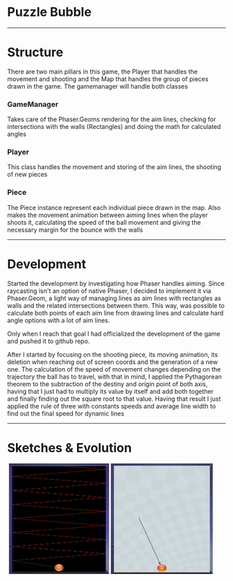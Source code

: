# Puzzle Bubble

<!-- <p align="center">
  <img src='https://github.com/AfonsoCFonseca/Bejeweled-Game/blob/main/screenshots/ImageBorderGithub.png'>
</p> -->

---------------------------------------------------------------
# Structure
There are two main pillars in this game, the Player that handles the movement and shooting and the Map that handles the group of pieces drawn in the game. 
The gamemanager will handle both classes

### GameManager ###
Takes care of the Phaser.Geoms rendering for the aim lines, checking for intersections with the walls (Rectangles) and doing the math for calculated angles

### Player ###
This class handles the movement and storing of the aim lines,  the shooting of new pieces

### Piece ###
The Piece instance represent each individual piece drawn in the map. Also makes the movement animation between aiming lines when the player shoots it, calculating the speed of the ball movement and giving the necessary margin for the bounce with the walls

---------------------------------------------------------------
# Development
Started the development by investigating how Phaser handles aiming. Since raycasting isn't an option of native Phaser, I decided to implement it via Phaser.Geom, a light way of managing lines as aim lines with rectangles as walls and the related intersections between them. This way, was possible to calculate both points of each aim line from drawing lines and calculate hard angle options with a lot of aim lines.

Only when I reach that goal I had officialized the development of the game and pushed it to github repo.

After I started by focusing on the shooting piece, its moving animation, its deletion when reaching out of screen coords and the generation of a new one. The calculation of the speed of movement changes depending on the trajectory the ball has to travel, with that in mind, I applied the Pythagorean theorem to the subtraction of the destiny and origin point of both axis, having that I just had to multiply its value by itself and add both together and finally finding out the square root to that value. Having that result I just applied the rule of three with constants speeds and average line width to find out the final speed for dynamic lines

---------------------------------------------------------------
# Sketches & Evolution

 <p float="left">
   <img width="235" height="255" src='https://github.com/AfonsoCFonseca/PuzzleBubble-Game/blob/main/screenshots/05_08_22.png' >
   <img width="235" height="255" src='https://github.com/AfonsoCFonseca/PuzzleBubble-Game/blob/main/screenshots/09_08_22.png' >
 </p>
